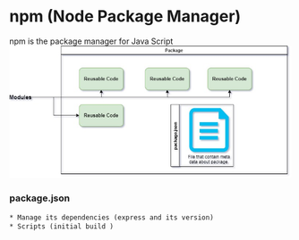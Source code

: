 # npm (Node Package Manager)
npm is the package manager for Java Script
![](packageDiagram.jpg)

  ### package.json
    * Manage its dependencies (express and its version)
    * Scripts (initial build )
